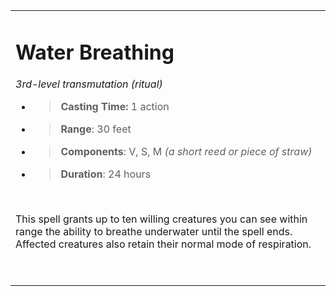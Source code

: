 <table><tbody><tr class="odd"><td><h1 id="water-breathing"><strong>Water Breathing</strong></h1><p><em>3rd-level transmutation (ritual)</em></p><ul><li><blockquote><p><strong>Casting Time:</strong> 1 action</p></blockquote></li><li><blockquote><p><strong>Range</strong>: 30 feet</p></blockquote></li><li><blockquote><p><strong>Components</strong>: V, S, M <em>(a short reed or piece of straw)</em></p></blockquote></li><li><blockquote><p><strong>Duration</strong>: 24 hours</p></blockquote></li></ul><p> </p><p>This spell grants up to ten willing creatures you can see within range the ability to breathe underwater until the spell ends. Affected creatures also retain their normal mode of respiration.</p><p> </p></td></tr></tbody></table>